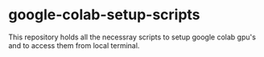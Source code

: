 # google-colab-setup-scripts

This repository holds all the necessray scripts to setup google colab gpu's and to access them from local terminal.

